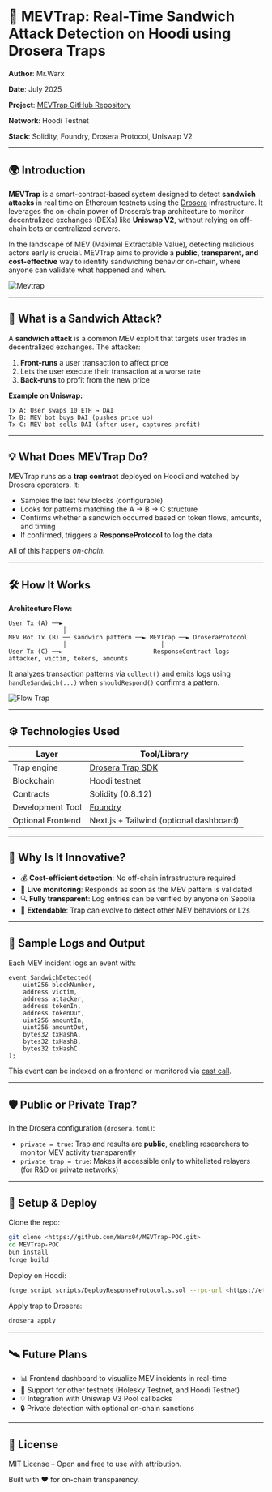# 🚨 MEVTrap: Real-Time Sandwich Attack Detection on Hoodi using Drosera Traps

**Author**: Mr.Warx

**Date**: July 2025

**Project**: [MEVTrap GitHub Repository](https://github.com/Warx04/Mevtrap-POC)

**Network**: Hoodi Testnet

**Stack**: Solidity, Foundry, Drosera Protocol, Uniswap V2

---

## 🌍 Introduction

**MEVTrap** is a smart-contract-based system designed to detect **sandwich attacks** in real time on Ethereum testnets using the [Drosera](https://drosera.network/) infrastructure. It leverages the on-chain power of Drosera’s trap architecture to monitor decentralized exchanges (DEXs) like **Uniswap V2**, without relying on off-chain bots or centralized servers.

In the landscape of MEV (Maximal Extractable Value), detecting malicious actors early is crucial. MEVTrap aims to provide a **public, transparent, and cost-effective** way to identify sandwiching behavior on-chain, where anyone can validate what happened and when.

![Mevtrap](https://github.com/user-attachments/assets/bd7b5b9e-ab4e-4f55-9fbc-d3f70b25c8cc)


---

## 🧠 What is a Sandwich Attack?

A **sandwich attack** is a common MEV exploit that targets user trades in decentralized exchanges. The attacker:

1. **Front-runs** a user transaction to affect price
2. Lets the user execute their transaction at a worse rate
3. **Back-runs** to profit from the new price

**Example on Uniswap:**

```
Tx A: User swaps 10 ETH → DAI
Tx B: MEV bot buys DAI (pushes price up)
Tx C: MEV bot sells DAI (after user, captures profit)

```

---

## 💡 What Does MEVTrap Do?

MEVTrap runs as a **trap contract** deployed on Hoodi and watched by Drosera operators. It:

- Samples the last few blocks (configurable)
- Looks for patterns matching the A → B → C structure
- Confirms whether a sandwich occurred based on token flows, amounts, and timing
- If confirmed, triggers a **ResponseProtocol** to log the data

All of this happens *on-chain*.

---

## 🛠️ How It Works

**Architecture Flow:**

```
User Tx (A) ──►
               │
MEV Bot Tx (B) ── sandwich pattern ──► MEVTrap ──► DroseraProtocol
               │                          │
User Tx (C) ──►                         ResponseContract logs attacker, victim, tokens, amounts

```

It analyzes transaction patterns via `collect()` and emits logs using `handleSandwich(...)` when `shouldRespond()` confirms a pattern.

![Flow Trap](https://github.com/user-attachments/assets/54d0d3c4-e8c9-4412-b1a7-665c6a1bf885)


---

## ⚙️ Technologies Used

| Layer | Tool/Library |
| --- | --- |
| Trap engine | [Drosera Trap SDK](https://github.com/drosera-network/contracts) |
| Blockchain | Hoodi testnet |
| Contracts | Solidity (0.8.12) |
| Development Tool | [Foundry](https://book.getfoundry.sh/) |
| Optional Frontend | Next.js + Tailwind (optional dashboard) |

---

## 🚀 Why Is It Innovative?

- 💰 **Cost-efficient detection**: No off-chain infrastructure required
- 📡 **Live monitoring**: Responds as soon as the MEV pattern is validated
- 🔍 **Fully transparent**: Log entries can be verified by anyone on Sepolia
- 🧠 **Extendable**: Trap can evolve to detect other MEV behaviors or L2s

---

## 🧪 Sample Logs and Output

Each MEV incident logs an event with:

```solidity
event SandwichDetected(
    uint256 blockNumber,
    address victim,
    address attacker,
    address tokenIn,
    address tokenOut,
    uint256 amountIn,
    uint256 amountOut,
    bytes32 txHashA,
    bytes32 txHashB,
    bytes32 txHashC
);

```

This event can be indexed on a frontend or monitored via [cast call](https://book.getfoundry.sh/reference/cast/call.html).

---

## 🛡️ Public or Private Trap?

In the Drosera configuration (`drosera.toml`):

- `private = true`: Trap and results are **public**, enabling researchers to monitor MEV activity transparently
- `private_trap = true`: Makes it accessible only to whitelisted relayers (for R&D or private networks)

---

## 🔧 Setup & Deploy

Clone the repo:

```bash
git clone <https://github.com/Warx04/MEVTrap-POC.git>
cd MEVTrap-POC
bun install
forge build

```

Deploy on Hoodi:

```bash
forge script scripts/DeployResponseProtocol.s.sol --rpc-url <https://ethereum-hoodi-rpc.publicnode.com> --broadcast

```

Apply trap to Drosera:

```bash
drosera apply

```

---

## 🛰️ Future Plans

- 📊 Frontend dashboard to visualize MEV incidents in real-time
- 🔄 Support for other testnets (Holesky Testnet, and Hoodi Testnet)
- 💡 Integration with Uniswap V3 Pool callbacks
- 🔒 Private detection with optional on-chain sanctions

---

## 📜 License

MIT License – Open and free to use with attribution.

Built with ❤️ for on-chain transparency.
